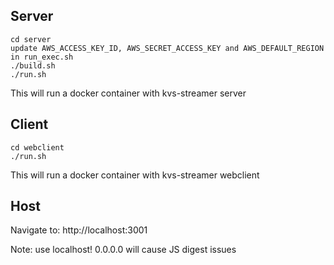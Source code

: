 ## Server

    cd server
    update AWS_ACCESS_KEY_ID, AWS_SECRET_ACCESS_KEY and AWS_DEFAULT_REGION in run_exec.sh
    ./build.sh
    ./run.sh

This will run a docker container with kvs-streamer server

## Client

    cd webclient
    ./run.sh

This will run a docker container with kvs-streamer webclient

## Host

Navigate to: http://localhost:3001

Note: use localhost! 0.0.0.0 will cause JS digest issues

